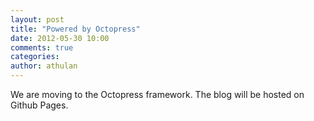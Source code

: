 ```yaml
---
layout: post
title: "Powered by Octopress"
date: 2012-05-30 10:00
comments: true
categories: 
author: athulan
---
```

We are moving to the Octopress framework. The blog will be hosted on Github Pages. 
